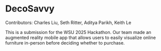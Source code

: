 # DecoSavvy
Contributors: Charles Liu, Seth Ritter, Aditya Parikh, Keith Le

This is a submission for the WSU 2025 Hackathon. Our team made an augmented reality mobile app that allows users to easily visualize online furniture in-person before deciding whether to purchase.

